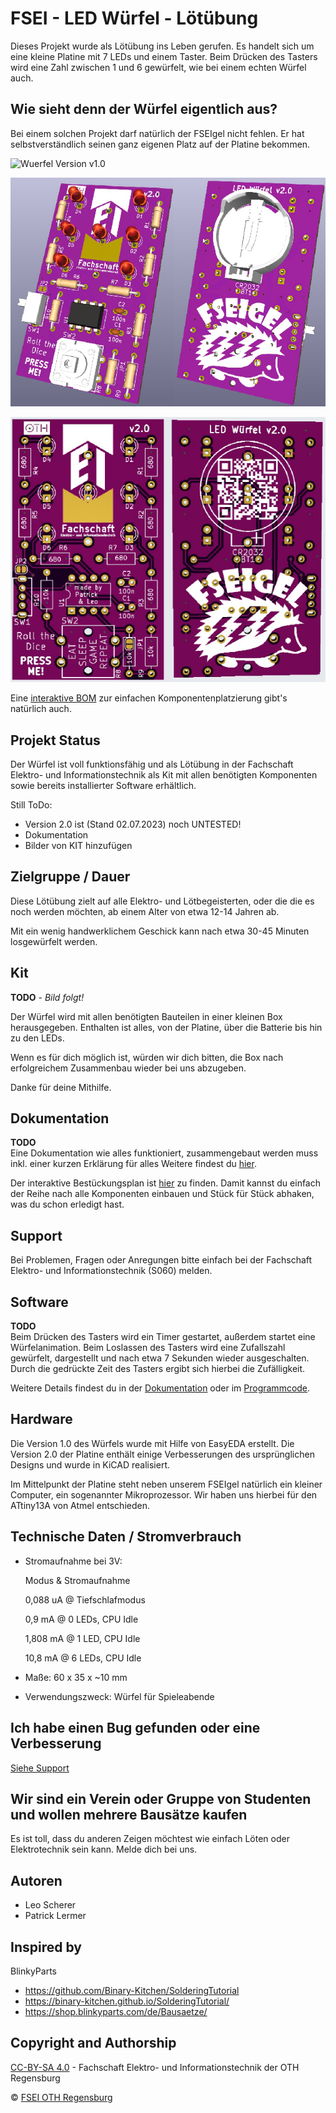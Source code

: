 # FSEI - LED Würfel - Lötübung

Dieses Projekt wurde als Lötübung ins Leben gerufen. Es handelt sich um eine kleine Platine mit 7 LEDs und einem Taster. Beim Drücken des Tasters wird eine Zahl zwischen 1 und 6 gewürfelt, wie bei einem echten Würfel auch.



## Wie sieht denn der Würfel eigentlich aus?
Bei einem solchen Projekt darf natürlich der FSEIgel nicht fehlen. Er hat selbstverständlich seinen ganz eigenen Platz auf der Platine bekommen.<p>
![Wuerfel Version v1.0](/Bilder/v1.0/Animation_highQuality.gif)<p>
![Wuerfel Version v2.0](/Bilder/v2.0/Render_KiCAD_v2.0_FrontAndBack.png)<p>
![Wuerfel Version v2.0 Back](/Bilder/v2.0/Render_JLCPCB-Gerber_FrontAndBack.png)<p>
Eine [interaktive BOM](https://htmlpreview.github.io/?https://github.com/FSEI-Rgbg/FSEI-LED_Wuerfel/blob/main/Hardware%20-%20KiCAD/KiCAD-Project/bom/FSEI_WuerfelPlatine_v2.0.html) zur einfachen Komponentenplatzierung gibt's natürlich auch.


 
## Projekt Status
Der Würfel ist voll funktionsfähig und als Lötübung in der Fachschaft Elektro- und Informationstechnik als Kit mit allen benötigten Komponenten sowie bereits installierter Software erhältlich.

Still ToDo:
- Version 2.0 ist (Stand 02.07.2023) noch UNTESTED!
- Dokumentation
- Bilder von KIT hinzufügen

 
## Zielgruppe / Dauer
<p> Diese Lötübung zielt auf alle Elektro- und Lötbegeisterten, oder die die es noch werden möchten, ab einem Alter von etwa 12-14 Jahren ab.
<p>Mit ein wenig handwerklichem Geschick kann nach etwa 30-45 Minuten losgewürfelt werden.


 
## Kit
**TODO** - _Bild folgt!_
<br>
<p>Der Würfel wird mit allen benötigten Bauteilen in einer kleinen Box herausgegeben. Enthalten ist alles, von der Platine, über die Batterie bis hin zu den LEDs.
<p>Wenn es für dich möglich ist, würden wir dich bitten, die Box nach erfolgreichem Zusammenbau wieder bei uns abzugeben.
<p>Danke für deine Mithilfe.


## Dokumentation
**TODO**
<br>
Eine Dokumentation wie alles funktioniert, zusammengebaut werden muss inkl. einer kurzen Erklärung für alles Weitere findest du [hier](/Doku/Dokumentation-FSEI-LED_Wuerfel_v2.0.pdf).<p>
Der interaktive Bestückungsplan ist [hier](https://htmlpreview.github.io/?https://github.com/FSEI-Rgbg/FSEI-LED_Wuerfel/blob/main/Hardware%20-%20KiCAD/KiCAD-Project/bom/FSEI_WuerfelPlatine_v2.0.html) zu finden. Damit kannst du einfach der Reihe nach alle Komponenten einbauen und Stück für Stück abhaken, was du schon erledigt hast.

 
## Support
Bei Problemen, Fragen oder Anregungen bitte einfach bei der Fachschaft Elektro- und Informationstechnik (S060) melden.


 
## Software
**TODO**
<br>
Beim Drücken des Tasters wird ein Timer gestartet, außerdem startet eine Würfelanimation. Beim Loslassen des Tasters wird eine Zufallszahl gewürfelt, dargestellt und nach etwa 7 Sekunden wieder ausgeschalten. Durch die gedrückte Zeit des Tasters ergibt sich hierbei die Zufälligkeit. <p>
Weitere Details findest du in der [Dokumentation](#Dokumentation) oder im [Programmcode](/Software/Code/).


 
## Hardware
<p>Die Version 1.0 des Würfels wurde mit Hilfe von EasyEDA erstellt. Die Version 2.0 der Platine enthält einige Verbesserungen des ursprünglichen Designs und wurde in KiCAD realisiert.
<p>Im Mittelpunkt der Platine steht neben unserem FSEIgel natürlich ein kleiner Computer, ein sogenannter Mikroprozessor. Wir haben uns hierbei für den ATtiny13A von Atmel entschieden.


 
## Technische Daten / Stromverbrauch
- Stromaufnahme bei 3V: <p>
Modus  &  Stromaufnahme <p>
0,088 uA  @  Tiefschlafmodus <p>
0,9 mA  @  0 LEDs, CPU Idle <p>
1,808 mA  @  1 LED, CPU Idle <p>
10,8 mA  @  6 LEDs, CPU Idle

- Maße: 60 x 35 x ~10 mm

- Verwendungszweck: Würfel für Spieleabende


 
## Ich habe einen Bug gefunden oder eine Verbesserung
[Siehe Support](#Support)


 
## Wir sind ein Verein oder Gruppe von Studenten und wollen mehrere Bausätze kaufen
Es ist toll, dass du anderen Zeigen möchtest wie einfach Löten oder Elektrotechnik sein kann. Melde dich bei uns.



## Autoren
- Leo Scherer
- Patrick Lermer

 
## Inspired by
BlinkyParts
- https://github.com/Binary-Kitchen/SolderingTutorial
- https://binary-kitchen.github.io/SolderingTutorial/
- https://shop.blinkyparts.com/de/Bausaetze/

 
## Copyright and Authorship
[CC-BY-SA 4.0](https://creativecommons.org/licenses/by-sa/4.0/) - Fachschaft Elektro- und Informationstechnik der OTH Regensburg

© [FSEI OTH Regensburg](fsei-regensburg.de)